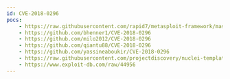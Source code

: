 ```yaml
---
id: CVE-2018-0296
pocs:
    - https://raw.githubusercontent.com/rapid7/metasploit-framework/master/modules/auxiliary/scanner/http/cisco_directory_traversal.rb
    - https://github.com/bhenner1/CVE-2018-0296
    - https://github.com/milo2012/CVE-2018-0296
    - https://github.com/qiantu88/CVE-2018-0296
    - https://github.com/yassineaboukir/CVE-2018-0296
    - https://raw.githubusercontent.com/projectdiscovery/nuclei-templates/master/cves/CVE-2018-0296.yaml
    - https://www.exploit-db.com/raw/44956
---
```

